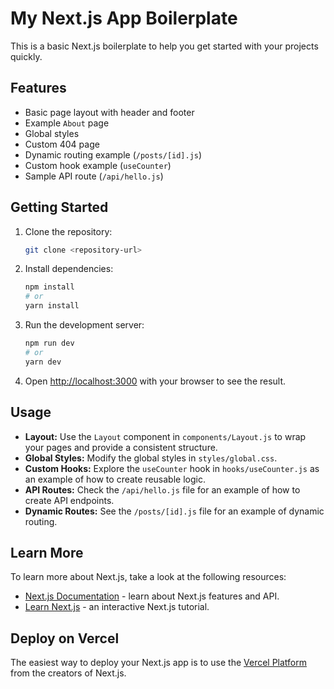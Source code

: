 # My Next.js App Boilerplate

This is a basic Next.js boilerplate to help you get started with your projects quickly.

## Features

-   Basic page layout with header and footer
-   Example `About` page
-   Global styles
-   Custom 404 page
-   Dynamic routing example (`/posts/[id].js`)
-   Custom hook example (`useCounter`)
-   Sample API route (`/api/hello.js`)

## Getting Started

1.  Clone the repository:

    ```bash
    git clone <repository-url>
    ```

2.  Install dependencies:

    ```bash
    npm install
    # or
    yarn install
    ```

3.  Run the development server:

    ```bash
    npm run dev
    # or
    yarn dev
    ```

4.  Open [http://localhost:3000](http://localhost:3000) with your browser to see the result.

## Usage

-   **Layout:** Use the `Layout` component in `components/Layout.js` to wrap your pages and provide a consistent structure.
-   **Global Styles:** Modify the global styles in `styles/global.css`.
-   **Custom Hooks:** Explore the `useCounter` hook in `hooks/useCounter.js` as an example of how to create reusable logic.
-   **API Routes:** Check the `/api/hello.js` file for an example of how to create API endpoints.
-   **Dynamic Routes:** See the `/posts/[id].js` file for an example of dynamic routing.

## Learn More

To learn more about Next.js, take a look at the following resources:

-   [Next.js Documentation](https://nextjs.org/docs) - learn about Next.js features and API.
-   [Learn Next.js](https://nextjs.org/learn) - an interactive Next.js tutorial.

## Deploy on Vercel

The easiest way to deploy your Next.js app is to use the [Vercel Platform](https://vercel.com/new?utm_medium=default-template&filter=next.js&utm_source=create-next-app) from the creators of Next.js.